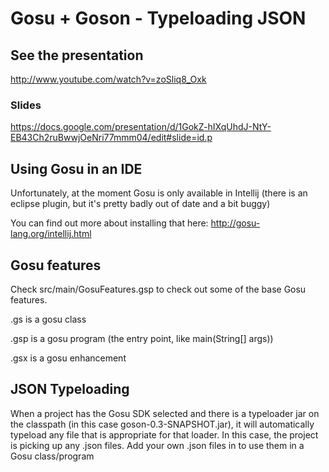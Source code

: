 # Gosu + Goson - Typeloading JSON

## See the presentation

http://www.youtube.com/watch?v=zoSliq8_Oxk

### Slides

https://docs.google.com/presentation/d/1GokZ-hIXqUhdJ-NtY-EB43Ch2ruBwwjOeNri77mmm04/edit#slide=id.p


## Using Gosu in an IDE

Unfortunately, at the moment Gosu is only available in Intellij (there is an eclipse plugin, but it's pretty badly out
of date and a bit buggy)

You can find out more about installing that here: http://gosu-lang.org/intellij.html

## Gosu features

Check src/main/GosuFeatures.gsp to check out some of the base Gosu features.

.gs is a gosu class

.gsp is a gosu program (the entry point, like main(String[] args))

.gsx is a gosu enhancement

## JSON Typeloading

When a project has the Gosu SDK selected and there is a typeloader jar on the classpath (in this case
goson-0.3-SNAPSHOT.jar), it will automatically typeload any file that is appropriate for that loader. In this case,
the project is picking up any .json files. Add your own .json files in to use them in a Gosu class/program